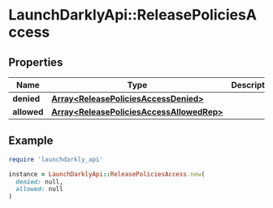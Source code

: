 # LaunchDarklyApi::ReleasePoliciesAccess

## Properties

| Name | Type | Description | Notes |
| ---- | ---- | ----------- | ----- |
| **denied** | [**Array&lt;ReleasePoliciesAccessDenied&gt;**](ReleasePoliciesAccessDenied.md) |  |  |
| **allowed** | [**Array&lt;ReleasePoliciesAccessAllowedRep&gt;**](ReleasePoliciesAccessAllowedRep.md) |  |  |

## Example

```ruby
require 'launchdarkly_api'

instance = LaunchDarklyApi::ReleasePoliciesAccess.new(
  denied: null,
  allowed: null
)
```

